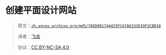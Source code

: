 # 创建平面设计网站

> 原文：[`zh.annas-archive.org/md5/76ED001744425FC67A6333D19F2CBD18`](https://zh.annas-archive.org/md5/76ED001744425FC67A6333D19F2CBD18)
> 
> 译者：[飞龙](https://github.com/wizardforcel)
> 
> 协议：[CC BY-NC-SA 4.0](http://creativecommons.org/licenses/by-nc-sa/4.0/)